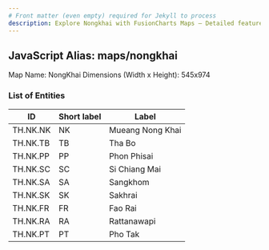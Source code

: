 ```yaml
---
# Front matter (even empty) required for Jekyll to process
description: Explore Nongkhai with FusionCharts Maps – Detailed features for seamless integration. Try now & enhance your data visualization today! 
---
```


## JavaScript Alias: maps/nongkhai

Map Name: NongKhai
Dimensions (Width x Height): 545x974

### List of Entities

| ID       | Short label | Label            |
| -------- | ----------- | ---------------- |
| TH.NK.NK | NK          | Mueang Nong Khai |
| TH.NK.TB | TB          | Tha Bo           |
| TH.NK.PP | PP          | Phon Phisai      |
| TH.NK.SC | SC          | Si Chiang Mai    |
| TH.NK.SA | SA          | Sangkhom         |
| TH.NK.SK | SK          | Sakhrai          |
| TH.NK.FR | FR          | Fao Rai          |
| TH.NK.RA | RA          | Rattanawapi      |
| TH.NK.PT | PT          | Pho Tak          |
